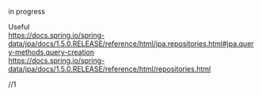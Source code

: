 in progress   
    
Useful    
https://docs.spring.io/spring-data/jpa/docs/1.5.0.RELEASE/reference/html/jpa.repositories.html#jpa.query-methods.query-creation    
https://docs.spring.io/spring-data/jpa/docs/1.5.0.RELEASE/reference/html/repositories.html

//1
